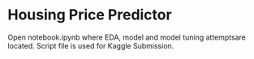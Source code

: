 # Housing Price Predictor
Open notebook.ipynb where EDA, model and model tuning attemptsare located.
Script file is used for Kaggle Submission.